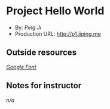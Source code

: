 # Project Hello World
+ By: *Ping Ji*
+ Production URL: <http://p1.jiping.me>

## Outside resources
*[Google Font](https://fonts.google.com)*

## Notes for instructor
*n/a*
